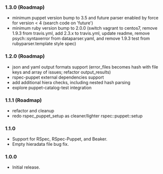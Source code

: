 ### 1.3.0 (Roadmap)
- minimum puppet version bump to 3.5 and future parser enabled by force for version < 4 (search code on 'future')
- minimum ruby version bump to 2.0.0 (switch vagrant to centos7, remove 1.9.3 from travis.yml, add 2.3.x to travis.yml, update readme, remove psych::syntaxerror from dataparser.yaml, and remove 1.9.3 test from rubyparser.template style spec)

### 1.2.0 (Roadmap)
- json and yaml output formats support (error_files becomes hash with file keys and array of issues; refactor output_results)
- rspec-puppet external dependencies support
- add additional hiera checks, including nested hash parsing
- explore puppet-catalog-test integration

### 1.1.1 (Roadmap)
- refactor and cleanup
- redo rspec_puppet_setup as cleaner/lighter rspec::puppet::setup

### 1.1.0
- Support for RSpec, RSpec-Puppet, and Beaker.
- Empty hieradata file bug fix.

### 1.0.0
- Initial release.
